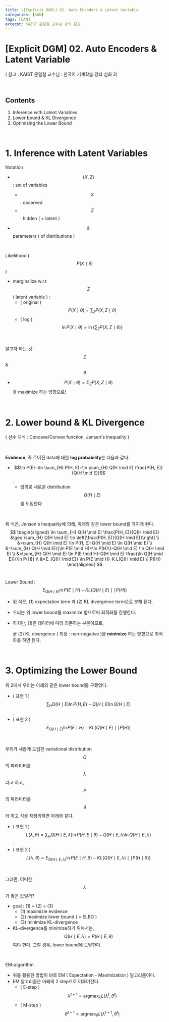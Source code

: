 ```yaml
---
title: \[Explicit DGM\] 02. Auto Encoders & Latent Variable 
categories: [GAN]
tags: [GAN]
excerpt: KAIST 문일철 교수님 강의 참고
---
```


<script src="https://cdn.mathjax.org/mathjax/latest/MathJax.js?config=TeX-AMS-MML_HTMLorMML" type="text/javascript"></script>

# [Explicit DGM] 02. Auto Encoders & Latent Variable 

( 참고 : KAIST 문일철 교수님 : 한국어 기계학습 강좌 심화 2)

<br>

## Contents

1. Inference with Latent Variables
2. Lower bound & KL Divergence
3. Optimizing the Lower Bound

<br>

# 1. Inference with Latent Variables

Notation

- $$\{X, Z\}$$ : set of variables
  - $$X$$ : observed
  - $$Z$$ : hidden ( = latent )

- $$\theta:$$ parameters ( of distributions )

<br>

Likelihood ( $$P(X \mid \theta)$$ )

- marginalize w.r.t $$Z$$ ( latent variable ) :
  - ( original ) $$P(X \mid \theta)=\sum_{Z} P(X, Z \mid \theta)$$ 
  - ( log ) $$\ln P(X \mid \theta)=\ln \left\{\sum_{Z} P(X, Z \mid \theta)\right\}$$

<br>

알고자 하는 것 : $$Z$$ & $$\theta$$

- $$P(X \mid \theta)=\Sigma_{Z} P(X, Z \mid \theta)$$을 maximize 하는 방향으로! 

<br>

# 2. Lower bound & KL Divergence

( 선수 지식 : Concave/Convex function, Jensen's Inequality )

<br>

**Evidence**, 즉 주어진 data에 대한 **log probability**는 다음과 같다.

- $$\ln P(E)=\ln \sum_{H} P(H, E)=\ln \sum_{H} Q(H \mid E) \frac{P(H, E)}{Q(H \mid E)}$$.
  - 임의로 새로운 distribution $$Q(H \mid E) $$ 를 도입한다

<br>

위 식은, Jensen's Inequality에 의해, 아래와 같은 lower bound를 가지게 된다.
$$
\begin{aligned}
\ln \sum_{H} Q(H \mid E) \frac{P(H, E)}{Q(H \mid E)} &\geq \sum_{H} Q(H \mid E) \ln \left[\frac{P(H, E)}{Q(H \mid E)}\right] \\
&=\sum_{H} Q(H \mid E) \ln P(H, E)-Q(H \mid E) \ln Q(H \mid E) \\
&=\sum_{H} Q(H \mid E)\{\ln P(E \mid H)+\ln P(H)\}-Q(H \mid E) \ln Q(H \mid E) \\
&=\sum_{H} Q(H \mid E) \ln P(E \mid H)-Q(H \mid E) \frac{\ln Q(H \mid E)}{\ln P(H)} \\
&=E_{Q(H \mid E)} \ln P(E \mid H)-K L(Q(H \mid E) \| P(H))
\end{aligned}
$$
<br>

Lower Bound : $$E_{Q(H \mid E)} \ln P(E \mid H)-K L(Q(H \mid E)  \mid \mid  P(H))$$

- 위 식은, (1) expectation term 과 (2) KL divergence term으로 분해 된다.

- 우리는 위 lower bound를 maximize 함으로써 최적화를 진행한다.

- 하지만, (1)은 데이터에 따라 의존하는 부분이므로,

  곧 (2) KL divergence ( 특징 : non-negative )을 **minimize** 하는 방향으로 최적화를 하면 된다.

<br>

# 3. Optimizing the Lower Bound

위 2에서 우리는 아래와 같은 lower bound를 구했었다.

- ( 표현 1 ) $$\sum_{H} Q(H \mid E) \ln P(H, E)-Q(H \mid E) \ln Q(H \mid E)$$.
- ( 표현 2 ) $$E_{Q(H \mid E)} \ln P(E \mid H)-K L(Q(H \mid E)  \mid \mid  P(H))$$

<br>

우리가 새롭게 도입한 variational distribution $$Q$$의 파라미터를 $$\lambda$$라고 하고, $$P$$의 파라미터를 $$\theta$$라 하고  식을 재정리하면 아래와 같다.

- ( 표현 1 ) $$L(\lambda, \theta)=\sum_{H} Q(H \mid E, \lambda) \ln P(H, E \mid \theta)-Q(H \mid E, \lambda) \ln Q(H \mid E, \lambda)$$.
- ( 표현 2 ) $$L(\lambda, \theta)=E_{Q(H \mid E, \lambda)} \ln P(E \mid H, \theta)-K L(Q(H \mid E, \lambda)  \mid \mid  P(H \mid \theta))$$

<br>

그러면, 어떠한 $$\lambda$$ 가 좋은 값일까?

- goal : (1) = (2) = (3)
  - (1) maximizie evidence
  - (2) maximize lower bound ( = ELBO )
  - (3) minimize KL-divergence
- KL-divergence를 minimize하기 위해서는, $$Q(H \mid E, \lambda)=P(H \mid E, \theta)$$여야 한다. 그럴 경우, lower bound에 도달한다.

<br>

EM-algorithm

- 위를 활용한 방법이 바로 EM ( Expectation - Maximization ) 알고리즘이다.
- EM 알고리즘은 아래의 2 step으로 이루어진다.
  - ( E-step ) $$\lambda^{t+1}=\operatorname{argmax}_{\lambda} L\left(\lambda^{t}, \theta^{t}\right)$$
  - ( M-step ) $$\theta^{t+1}=\operatorname{argmax}_{\theta} L\left(\lambda^{t+1}, \theta^{t}\right)$$

<br>